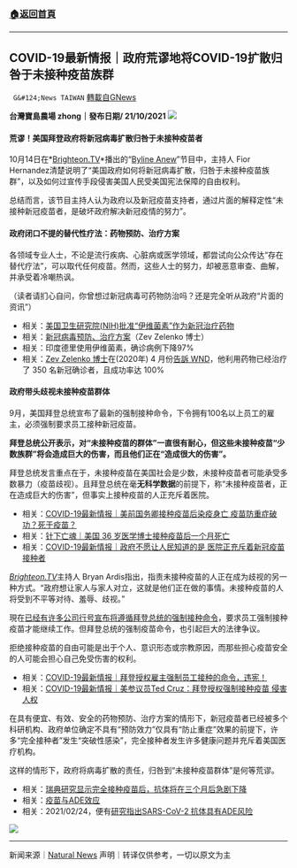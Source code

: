 ###  [:house:返回首頁](https://github.com/ourhimalayas/txt)
---


## COVID-19最新情报｜政府荒谬地将COVID-19扩散归咎于未接种疫苗族群
` G&#124;News TAIWAN` [轉載自GNews](https://gnews.org/zh-hans/1607569/)

**台灣寶島農場 zhong｜發布日期/ 21/10/2021**
![](https://assets.gnews.org/wp-content/uploads/2021/10/2222_0.jpg)
#### 荒谬！美国拜登政府将新冠病毒扩散归咎于未接种疫苗者

10月14日在*[Brighteon.TV](https://brighteon.tv/)*播出的“[Byline Anew](https://www.brighteon.com/3e753f32-ab69-437b-b05f-89d795d82518)”节目中，主持人 Fior Hernandez清楚说明了“美国政府如何将新冠病毒扩散，归咎于未接种疫苗族群”，以及如何过宣传手段侵害美国人民受美国宪法保障的自由权利。

总结而言，该节目主持人认为政府以及新冠疫苗支持者，通过片面的解释定性“未接种新冠疫苗者，是破坏政府解决新冠疫情的努力”。

#### 政府闭口不提的替代性疗法：药物预防、治疗方案

各领域专业人士，不论是流行疾病、心脏病或医学领域，都尝试向公众传达“存在替代疗法”，可以取代任何疫苗。然而，这些人士的努力，却被恶意审查、曲解，并承受着冷嘲热讽。

（读者请扪心自问，你曾想过新冠病毒可药物防治吗？还是完全听从政府“片面的资讯”）

- 相关：[美国卫生研究院(NIH)批准“伊维菌素”作为新冠治疗药物](https://gnews.org/zh-hant/1570778/)
- 相关：[新冠病毒预防、治疗方案](https://vladimirzelenkomd.com/prophylaxis-protocol/)（Zev Zelenko 博士）
- 相关：印度德里使用伊维菌素，确诊病例下降97%
- 相关：[Zev Zelenko 博士](https://www.wnd.com/2020/03/doctor-treated-350-coronavirus-patients-100-success/)在(2020年) 4 月份[告訴 WND](https://www.wnd.com/2020/03/doctor-treated-350-coronavirus-patients-100-success/)，他利用药物已经治疗了 350 名新冠确诊者，且成功率达 100%


#### 政府带头歧视未接种疫苗群体

9月，美国拜登总统宣布了最新的强制接种命令，下令拥有100名以上员工的雇主，必须强制要求员工接种新冠疫苗。

**拜登总统公开表示，对“未接种疫苗的群体”一直很有耐心，但这些未接种疫苗“少数族群”将会造成巨大的伤害，而且他们正在“造成很大的伤害”。**

拜登总统发言重点在于，未接种疫苗在美国社会是少数，未接种疫苗者可能承受多数暴力（疫苗歧视）。且拜登总统在毫**无科学数据**的前提下，称“未接种疫苗者，正在造成巨大的伤害”，但事实上接种疫苗的人正充斥着医院。

- 相关：[COVID-19最新情报｜美前国务卿接种疫苗后染疫身亡 疫苗防重症破功？死于疫苗？](https://gnews.org/zh-hant/1603625/)
- 相关：[针下亡魂｜美国 36 岁医学博士接种疫苗后一个月死亡](https://gnews.org/zh-hant/1607432/)
- 相关：[COVID-19最新情报｜政府不愿让人民知道的是 医院正充斥着新冠疫苗接种者](https://gnews.org/zh-hant/1607201/)


[*Brighteon.TV*](https://brighteon.tv/)主持人 Bryan Ardis指出，指责未接种疫苗的人正在成为歧视的另一种方式。“政府想让家人与家人对立，这就是他们正在做的事情。未接种疫苗的人将受到不平等对待、羞辱、歧视。”

現在[已经有许多公司行号宣布将遵循拜登总统的强制接种命令](https://qz.com/2042743/do-mandatory-vaccines-violate-human-rights/)，要求员工强制接种疫苗才能继续工作。但拜登总统的强制疫苗命令，也引起巨大的法律争议。

拒绝接种疫苗的自由可能是出于个人、意识形态或宗教原因，而那些担心疫苗安全的人可能会担心自己免受伤害的权利。

- 相关：[COVID-19最新情报｜拜登授权雇主强制员工接种的命令，违宪！](https://gnews.org/zh-hant/1603790/)
- 相关：[COVID-19最新情报｜美参议员Ted Cruz：拜登授权强制接种疫苗 侵害人权](https://gnews.org/zh-hant/1603791/)


在具有便宜、有效、安全的药物预防、治疗方案的情形下，新冠疫苗者已经被多个科研机构、政府单位确定不具有“预防效力”仅具有“防止重症”效果的前提下，许多“完全接种者”发生“突破性感染”，完全接种者发生许多健康问题并充斥着美国医疗机构。

这样的情形下，政府将病毒扩散的责任，归咎到“未接种疫苗群体”是何等荒谬。

- 相关：[瑞典研究显示完全接种疫苗后，抗体将在三个月后急剧下降](https://gnews.org/zh-hant/1576453/)
- 相关：[疫苗与ADE效应](https://www.chop.edu/centers-programs/vaccine-education-center/vaccine-safety/antibody-dependent-enhancement-and-vaccines)
- 相关：2021/02/24，便有[研究指出SARS-CoV-2 抗体具有ADE风险](https://www.ncbi.nlm.nih.gov/pmc/articles/PMC7943455/)

![](https://assets.gnews.org/wp-content/uploads/2021/10/9-1.jpg)
* * *

新闻来源｜[Natural News](https://pandemic.news/2021-10-20-biden-blames-unvaccinated-americans-for-covid-spread.html#https://pandemic.news/2021-10-20-biden-blames-unvaccinated-americans-for-covid-spread.html#)
声明｜转译仅供参考，一切以原文为主
